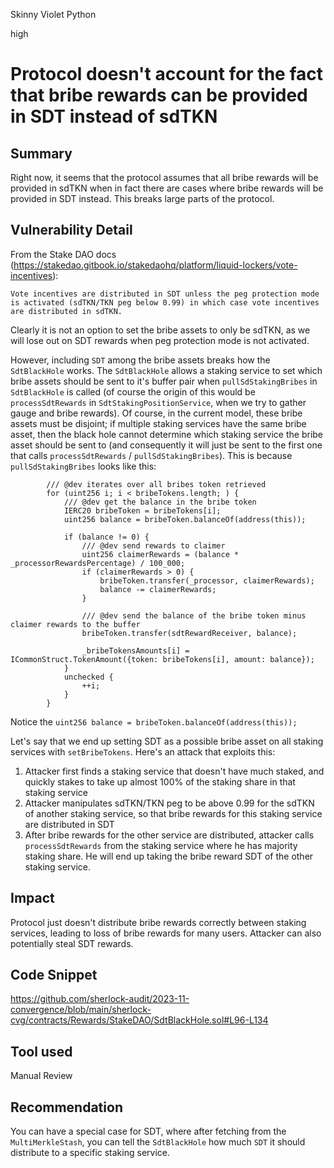 Skinny Violet Python

high

# Protocol doesn't account for the fact that bribe rewards can be provided in SDT instead of sdTKN

## Summary

Right now, it seems that the protocol assumes that all bribe rewards will be provided in sdTKN when in fact there are cases where bribe rewards will be provided in SDT instead. This breaks large parts of the protocol. 

## Vulnerability Detail

From the Stake DAO docs (https://stakedao.gitbook.io/stakedaohq/platform/liquid-lockers/vote-incentives):

`
Vote incentives are distributed in SDT unless the peg protection mode is activated (sdTKN/TKN peg below 0.99) in which case vote incentives are distributed in sdTKN.
`

Clearly it is not an option to set the bribe assets to only be sdTKN, as we will lose out on SDT rewards when peg protection mode is not activated. 

However, including `SDT` among the bribe assets breaks how the `SdtBlackHole` works. The `SdtBlackHole` allows a staking service to set which bribe assets should be sent to it's buffer pair when `pullSdStakingBribes` in `SdtBlackHole` is called (of course the origin of this would be `processSdtRewards` in `SdtStakingPositionService`, when we try to gather gauge and bribe rewards). Of course, in the current model, these bribe assets must be disjoint; if multiple staking services have the same bribe asset, then the black hole cannot determine which staking service the bribe asset should be sent to (and consequently it will just be sent to the first one that calls `processSdtRewards` / `pullSdStakingBribes`). This is because `pullSdStakingBribes` looks like this:

```solidity
        /// @dev iterates over all bribes token retrieved
        for (uint256 i; i < bribeTokens.length; ) {
            /// @dev get the balance in the bribe token
            IERC20 bribeToken = bribeTokens[i];
            uint256 balance = bribeToken.balanceOf(address(this));

            if (balance != 0) {
                /// @dev send rewards to claimer
                uint256 claimerRewards = (balance * _processorRewardsPercentage) / 100_000;
                if (claimerRewards > 0) {
                    bribeToken.transfer(_processor, claimerRewards);
                    balance -= claimerRewards;
                }

                /// @dev send the balance of the bribe token minus claimer rewards to the buffer
                bribeToken.transfer(sdtRewardReceiver, balance);

                _bribeTokensAmounts[i] = ICommonStruct.TokenAmount({token: bribeTokens[i], amount: balance});
            }
            unchecked {
                ++i;
            }
        }
```

Notice the `uint256 balance = bribeToken.balanceOf(address(this));`

Let's say that we end up setting SDT as a possible bribe asset on all staking services with `setBribeTokens`. Here's an attack that exploits this:

1. Attacker first finds a staking service that doesn't have much staked, and quickly stakes to take up almost 100% of the staking share in that staking service
2. Attacker manipulates sdTKN/TKN peg to be above 0.99 for the sdTKN of another staking service, so that bribe rewards for this staking service are distributed in SDT
3. After bribe rewards for the other service are distributed, attacker calls `processSdtRewards` from the staking service where he has majority staking share. He will end up taking the bribe reward SDT of the other staking service. 

## Impact

Protocol just doesn't distribute bribe rewards correctly between staking services, leading to loss of bribe rewards for many users. Attacker can also potentially steal SDT rewards. 

## Code Snippet

https://github.com/sherlock-audit/2023-11-convergence/blob/main/sherlock-cvg/contracts/Rewards/StakeDAO/SdtBlackHole.sol#L96-L134

## Tool used

Manual Review

## Recommendation

You can have a special case for SDT, where after fetching from the `MultiMerkleStash`, you can tell the `SdtBlackHole` how much `SDT` it should distribute to a specific staking service. 
